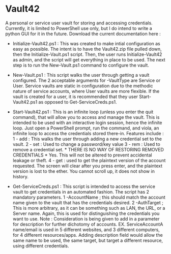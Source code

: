 # Vault42
A personal or service user vault for storing and accessing credentials. Currently, it is limited to PowerShell use only, but I do intend to write a python GUI for it in the future.
Download the current documentation here :

- Initialize-Vault42.ps1 : This was created to make intial configuration as easy as possible. The intent is to have the Vault42.zip file pulled down, then the Initialize-Vault.ps1 script. Then, the user runs Initialize-Vault42 as admin, and the script will get everything in place to be used. The next step is to run the New-Vault.ps1 command to configure the vault.

- New-Vault.ps1 : This script walks the user through getting a vault configured. The 2 acceptable arguments for -VaultType are Service or User. Service vaults are static in configuration due to the methodic nature of service accounts, where User vaults are more flexible. If the vault is created for a user, it is recommended that they user Start-Vault42.ps1 as opposed to Get-ServiceCreds.ps1.

- Start-Vault42.ps1 : This is an infinite loop (unless you enter the quit command), that will allow you to access and manage the vault. This is intended to be used with an interactive login session, hence the infinite loop. Just open a PowerShell prompt, run the command, and viola, an infinite loop to access the credentials stored there-in. Features include : 
    1 - add : This walks the user through adding a new credential set to the vault. 
    2 - set : Used to change a password/key value
    3 - rem : Used to remove a credential set. * THERE IS NO WAY OF RESTORING REMOVED CREDENTIALS *
          Yes. This will not be altered to prevent accidental leakage or theft.
    4 - get : used to get the plaintext version of the account requested. The screen will clear after you 
              press enter, and the plaintext version is lost to the ether. You cannot scroll up, it does not
              show in history. 

- Get-ServiceCreds.ps1 : This script is intended to access the service vault to get credentials in an automated fashion. The script has 2 mandatory parameters. 
     1 -AccountName ; this should match the account name given to the vault that has the credentials desired.
     2 -AuthTarget ; This is more arbitrary, as it can be something such as LAN, the URL, or a Server name.
            Again, this is used for distinguishing the credentials you want to use.
      Note : Consideration is being given to add in a parameter for description for further dichotomy of accounts.
          EX. ServiceAccountA name/email is used in 5 different websites, and 3 different computers, for 4 
          different resources/apps. Adding description field would allow the same name to be used, the same target, 
          but target a different resource, using different credentials. 
